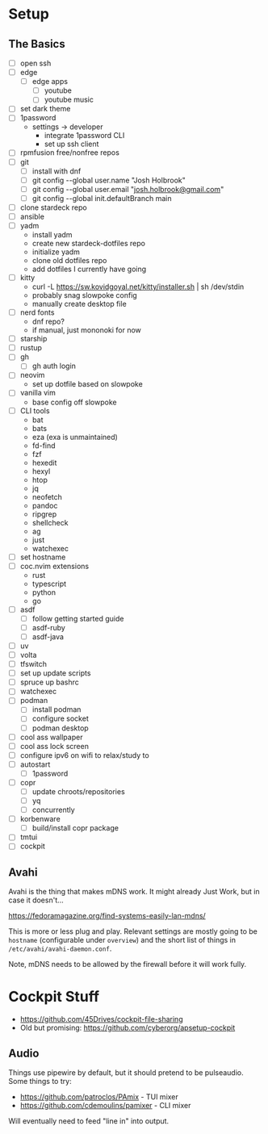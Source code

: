 # Setup

## The Basics

- [ ] open ssh
- [ ] edge
  - [ ] edge apps
    - [ ] youtube
    - [ ] youtube music
- [ ] set dark theme
- [ ] 1password
  - settings -> developer
    - integrate 1password CLI
    - set up ssh client
- [ ] rpmfusion free/nonfree repos
- [ ] git
  - [ ] install with dnf
  - [ ] git config --global user.name "Josh Holbrook"
  - [ ] git config --global user.email "josh.holbrook@gmail.com"
  - [ ] git config --global init.defaultBranch main
- [ ] clone stardeck repo
- [ ] ansible
- [ ] yadm
  - install yadm
  - create new stardeck-dotfiles repo
  - initialize yadm
  - clone old dotfiles repo
  - add dotfiles I currently have going
- [ ] kitty
  - curl -L https://sw.kovidgoyal.net/kitty/installer.sh | sh /dev/stdin
  - probably snag slowpoke config
  - manually create desktop file
- [ ] nerd fonts
  - dnf repo?
  - if manual, just mononoki for now
- [ ] starship
- [ ] rustup
- [ ] gh
  - [ ] gh auth login
- [ ] neovim
  - set up dotfile based on slowpoke
- [ ] vanilla vim
  - base config off slowpoke
- [ ] CLI tools
  - bat
  - bats
  - eza (exa is unmaintained)
  - fd-find
  - fzf
  - hexedit
  - hexyl
  - htop
  - jq
  - neofetch
  - pandoc
  - ripgrep
  - shellcheck
  - ag
  - just
  - watchexec
- [ ] set hostname
- [ ] coc.nvim extensions
  - rust
  - typescript
  - python
  - go
- [ ] asdf
  - [ ] follow getting started guide
  - [ ] asdf-ruby
  - [ ] asdf-java
- [ ] uv
- [ ] volta
- [ ] tfswitch
- [ ] set up update scripts
- [ ] spruce up bashrc
- [ ] watchexec
- [ ] podman
  - [ ] install podman
  - [ ] configure socket
  - [ ] podman desktop
- [ ] cool ass wallpaper
- [ ] cool ass lock screen
- [ ] configure ipv6 on wifi to relax/study to
- [ ] autostart
  - [ ] 1password
- [ ] copr
  - [ ] update chroots/repositories
  - [ ] yq
  - [ ] concurrently
- [ ] korbenware
  - [ ] build/install copr package
- [ ] tmtui
- [ ] cockpit

## Avahi

Avahi is the thing that makes mDNS work. It might already Just Work, but in
case it doesn't...

<https://fedoramagazine.org/find-systems-easily-lan-mdns/>

This is more or less plug and play. Relevant settings are mostly going to be
`hostname` (configurable under `overview`)  and the short list of
things in `/etc/avahi/avahi-daemon.conf`.

Note, mDNS needs to be allowed by the firewall before it will work fully.

# Cockpit Stuff

* <https://github.com/45Drives/cockpit-file-sharing>
* Old but promising: <https://github.com/cyberorg/apsetup-cockpit>

## Audio

Things use pipewire by default, but it should pretend to be pulseaudio. Some
things to try:

* <https://github.com/patroclos/PAmix> - TUI mixer
* <https://github.com/cdemoulins/pamixer> - CLI mixer

Will eventually need to feed "line in" into output.

